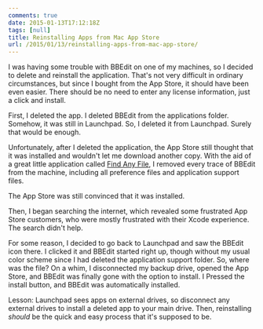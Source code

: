 ```yaml
---
comments: true
date: 2015-01-13T17:12:18Z
tags: [null]
title: Reinstalling Apps from Mac App Store
url: /2015/01/13/reinstalling-apps-from-mac-app-store/
---
```


I was having some trouble with BBEdit on one of my machines, so I decided to delete and reinstall the application. That's not very difficult in ordinary circumstances, but since I bought from the App Store, it should have been even easier. There should be no need to enter any license information, just a click and install.

First, I deleted the app. I deleted BBEdit from the applications folder. Somehow, it was still in Launchpad. So, I deleted it from Launchpad. Surely that would be enough.

Unfortunately, after I deleted the application, the App Store still thought that it was installed and wouldn't let me download another copy. With the aid of a great little application called [Find Any File](http://apps.tempel.org/FindAnyFile/), I removed every trace of BBEdit from the machine, including all preference files and application support files.

The App Store was still convinced that it was installed.

Then, I began searching the internet, which revealed some frustrated App Store customers, who were mostly frustrated with their Xcode experience. The search didn't help.

For some reason, I decided to go back to Launchpad and saw the BBEdit icon there. I clicked it and BBEdit started right up, though without my usual color scheme since I had deleted the application support folder. So, where was the file? On a whim, I disconnected my backup drive, opened the App Store, and BBEdit was finally gone with the option to install. I Pressed the install button, and BBEdit was automatically installed.

Lesson: Launchpad sees apps on external drives, so disconnect any external drives to install a deleted app to your main drive. Then, reinstalling *should* be the quick and easy process that it's supposed to be.
